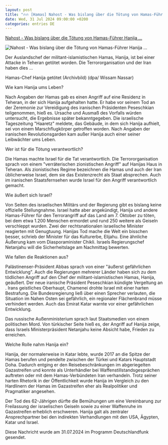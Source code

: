 ```yaml
---
layout: post
title: "🔥🔥 [Hamas] Nahost - Was bislang über die Tötung von Hamas-Führer Hanija ..."
date: Wed, 31 Jul 2024 09:00:00 +0200
categories: entries DE
---
```

[Nahost - Was bislang über die Tötung von Hamas-Führer Hanija ...](https://www.deutschlandfunk.de/was-bislang-ueber-die-toetung-von-hamas-fuehrer-hanija-bekannt-ist-und-was-nicht-100.html)

![Nahost - Was bislang über die Tötung von Hamas-Führer Hanija ...](https://bilder.deutschlandfunk.de/FI/LE/_7/d6/FILE_7d62f04707245bdb18408a6bf868d459/98983466-jpg-100-1920x1080.jpg)

Der Auslandschef der militant-islamistischen Hamas, Hanija, ist bei einer Attacke in Teheran getötet worden. Die Terrororganisation und der Iran haben dies ...

Hamas-Chef Hanija getötet (Archivbild) (dpa/ Wissam Nassar)

Wie kam Hanija ums Leben?

Nach Angaben der Hamas gab es einen Angriff auf eine Residenz in Teheran, in der sich Hanija aufgehalten hatte. Er habe vor seinem Tod an der Zeremonie zur Vereidigung des iranischen Präsidenten Peseschkian teilgenommen, hieß es. Ursache und Ausmaß des Vorfalls würden untersucht, die Ergebnisse später bekanntgegeben. Die israelische Tageszeitung "Haaretz" meldete, das Gebäude, in dem sich Hanija aufhielt, sei von einem Marschflugkörper getroffen worden. Nach Angaben der iranischen Revolutionsgarden kam außer Hanija auch einer seiner Leibwächter ums Leben.

Wer ist für die Tötung verantwortlich?

Die Hamas machte Israel für die Tat verantwortlich. Die Terrororganisation sprach von einem "verräterischen zionistischen Angriff" auf Hanijas Haus in Teheran. Als zionistisches Regime bezeichnen die Hamas und auch der Iran üblicherweise Israel, dem sie das Existenzrecht als Staat absprechen. Auch im iranischen Staatsfernsehen wurde Israel für den Angriff verantwortlich gemacht.

Wie äußert sich Israel?

Von Seiten des israelischen Militärs und der Regierung gibt es bislang keine offizielle Stellungnahme. Israel hatte aber angekündigt, Hanija und andere Hamas-Führer für den Terrorangriff auf das Land am 7. Oktober zu töten, bei dem etwa 1.200 Menschen ermordet und rund 250 weitere als Geiseln verschleppt wurden. Zwei der rechtsnationalen israelische Minister reagierten mit Genugtuung. Hanijas Tod mache die Welt ein bisschen besser, schrieb der Minister für das Kulturerbe, Elijahu. Eine ähnliche Äußerung kam vom Diasporaminister Chikli. Israels Regierungschef Netanjahu will die Sicherheitslage am Nachmittag bewerten.

Wie fallen die Reaktionen aus?

Palästinenser-Präsident Abbas sprach von einer "äußerst gefährlichen Entwicklung". Auch die Regierungen mehrerer Länder haben sich zu dem tödlichen Angriff auf den Chef der militant-islamistischen Hamas, Hanija, geäußert. Der neue iranische Präsident Peseschkian kündigte Vergeltung an . Irans geistliches Oberhaupt, Chamenei drohte Israel mit einer harten Bestrafung. Die Bundesregierung ließ über einen Sprecher verlauten, die Situation im Nahen Osten sei gefährlich, ein regionaler Flächenbrand müsse verhindert werden. Auch das Emirat Katar warnte vor einer gefährlichen Entwicklung.

Das russische Außenministerium sprach laut Staatsmedien von einem politischen Mord. Von türkischer Seite hieß es, der Angriff auf Hanija zeige, dass Israels Ministerpräsident Netanjahu keine Absicht habe, Frieden zu erreichen.

Welche Rolle nahm Hanija ein?

Hanija, der normalerweise in Katar lebte, wurde 2017 an die Spitze der Hamas berufen und pendelte zwischen der Türkei und Katars Hauptstadt Doha. Dadurch entging er den Reisebeschränkungen im abgeriegelten Gazastreifen und konnte als Unterhändler bei Waffenstillstandsgesprächen auftreten oder mit dem Hamas-Verbündeten Iran verhandeln. Trotz seiner harten Rhetorik in der Öffentlichkeit wurde Hanija im Vergleich zu den Hardlinern der Hamas im Gazastreifen eher als Realpolitiker und Pragmatiker angesehen.

Der Tod des 62-Jährigen dürfte die Bemühungen um eine Vereinbarung zur Freilassung der israelischen Geiseln sowie zu einer Waffenruhe im Gazastreifen erheblich erschweren. Hanija galt als zentraler Ansprechpartner bei den indirekten Verhandlungen mit den USA, Ägypten, Katar und Israel.

Diese Nachricht wurde am 31.07.2024 im Programm Deutschlandfunk gesendet.

